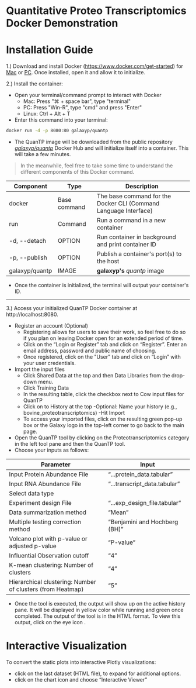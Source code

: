 # Quantitative Proteo Transcriptomics Docker Demonstration


# Installation Guide
1.) Download and install Docker (https://www.docker.com/get-started) for [Mac](https://docs.docker.com/docker-for-mac/install/) or [PC](https://docs.docker.com/docker-for-windows/install/). Once installed, open it and allow it to initialize.

2.) Install the container:
  - Open your terminal/command prompt to interact with Docker
    + Mac: Press "⌘ + space bar", type "terminal"
    + PC: Press "Win-R", type "cmd" and press "Enter"
    + Linux: Ctrl + Alt + T
  - Enter this command into your terminal:
```sh
docker run -d -p 8080:80 galaxyp/quantp
```
  - The QuanTP image will be downloaded from the public repository [*galaxyp/quantp*](https://hub.docker.com/r/galaxyp/quantp/) Docker Hub and will initialize itself into a container. This will take a few minutes.

> In the meanwhile, feel free to take some time to understand the different components of this Docker command.

| Component                         | Type         | Description                                                     |
| --------------------------------- | -----------  | --------------------------------------------------------------- |
| docker                            | Base command | The base command for the Docker CLI (Command Language Interface)|
| run                               | Command      | Run a command in a new container                                |
| -d, --detach                      | OPTION       | Run container in background and print container ID              |
| -p, --publish                     | OPTION       | Publish a container's port(s) to the host                       |
| galaxyp/quantp		 | IMAGE        | **galaxyp's** *quantp* image                 |


  - Once the container is initialized, the terminal will output your container's ID.
 
---
 
3.) Access your initialized QuanTP Docker container at http://localhost:8080.
  - Register an account (Optional)
    + Registering allows for users to save their work, so feel free to do so if you plan on leaving Docker open for an extended period of time.
    + Click on the  “Login or Register” tab and click on “Register”. Enter an email address, password and public name of choosing. 
    + Once registered, click on the "User" tab and click on “Login” with your user credentials.
  - Import the input files
    + Click Shared Data at the top and then Data Libraries from the drop-down menu.
    + Click Training Data
    + In the resulting table, click the checkbox next to Cow input files for QuanTP
    + Click on to History at the top
      -Optional: Name your history (e.g., bovine_proteotranscriptomics)
      -Hit Import
    + To access your imported files, click on the resulting green pop-up box or the Galaxy logo in the top-left corner to go back to the main page.
  - Open the QuanTP tool by clicking on the Proteotranscriptomics category in the left tool pane and then the QuanTP tool.    
  - Choose your inputs as follows:

| Parameter                    | Input                       |
| -----------------------------| --------------------------- |
| Input Protein Abundance File | “...protein_data.tabular”   |
| Input RNA Abundance File     | “...transcript_data.tabular”|
| Select data type             |                             |
| Experiment design File       | “...exp_design_file.tabular”|
| Data summarization method    | “Mean”                      |
| Multiple testing correction method  | “Benjamini and Hochberg (BH)” | 
| Volcano plot with p-value or adjusted p-value | “P-value” |
| Influential Observation cutoff| “4” |
| K-mean clustering: Number of clusters | “4” |
| Hierarchical clustering: Number of clusters (from Heatmap) | “5” |

- Once the tool  is executed, the output will show up on the active history pane. It will be displayed in yellow color while running and green once completed. The output of the tool is in the HTML format. To view this output, click on the eye icon .


# Interactive Visualization

To convert the static plots into interactive Plotly visualizations:
- click on the last dataset (HTML file), to expand for additional options. 
- click on the chart icon and choose “Interactive Viewer”
